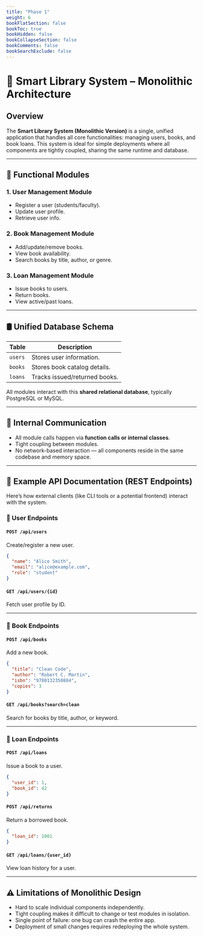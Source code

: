 ```yaml
---
title: "Phase 1"
weight: 6
bookFlatSection: false
bookToc: true
bookHidden: false         
bookCollapseSection: false
bookComments: false
bookSearchExclude: false
---
```


# 📘 Smart Library System – Monolithic Architecture

## Overview

The **Smart Library System (Monolithic Version)** is a single, unified application that handles all core functionalities: managing users, books, and book loans. This system is ideal for simple deployments where all components are tightly coupled, sharing the same runtime and database.

---

## 🧩 Functional Modules

### 1. **User Management Module**
- Register a user (students/faculty).
- Update user profile.
- Retrieve user info.

### 2. **Book Management Module**
- Add/update/remove books.
- View book availability.
- Search books by title, author, or genre.

### 3. **Loan Management Module**
- Issue books to users.
- Return books.
- View active/past loans.

---

## 🛢️ Unified Database Schema

| Table         | Description                        |
|---------------|------------------------------------|
| `users`       | Stores user information.           |
| `books`       | Stores book catalog details.       |
| `loans`       | Tracks issued/returned books.      |

All modules interact with this **shared relational database**, typically PostgreSQL or MySQL.

---

## 🔄 Internal Communication

- All module calls happen via **function calls or internal classes**.
- Tight coupling between modules.
- No network-based interaction — all components reside in the same codebase and memory space.

---

## 🧪 Example API Documentation (REST Endpoints)

Here’s how external clients (like CLI tools or a potential frontend) interact with the system.

### 🔹 User Endpoints

#### `POST /api/users`
Create/register a new user.
```json
{
  "name": "Alice Smith",
  "email": "alice@example.com",
  "role": "student"
}
```

#### `GET /api/users/{id}`
Fetch user profile by ID.

---

### 🔹 Book Endpoints

#### `POST /api/books`
Add a new book.
```json
{
  "title": "Clean Code",
  "author": "Robert C. Martin",
  "isbn": "9780132350884",
  "copies": 3
}
```

#### `GET /api/books?search=clean`
Search for books by title, author, or keyword.

---

### 🔹 Loan Endpoints

#### `POST /api/loans`
Issue a book to a user.
```json
{
  "user_id": 1,
  "book_id": 42
}
```

#### `POST /api/returns`
Return a borrowed book.
```json
{
  "loan_id": 1001
}
```

#### `GET /api/loans/{user_id}`
View loan history for a user.

---

## ⚠️ Limitations of Monolithic Design

- Hard to scale individual components independently.
- Tight coupling makes it difficult to change or test modules in isolation.
- Single point of failure: one bug can crash the entire app.
- Deployment of small changes requires redeploying the whole system.